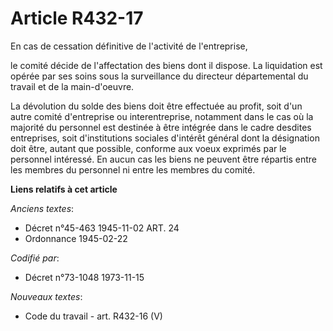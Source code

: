 # Article R432-17

En cas de cessation définitive de l'activité de l'entreprise,

le comité décide de l'affectation des biens dont il dispose. La liquidation est opérée par ses soins sous la surveillance du
directeur départemental du travail et de la main-d'oeuvre.

La dévolution du solde des biens doit être effectuée au profit, soit d'un autre comité d'entreprise ou interentreprise,
notamment dans le cas où la majorité du personnel est destinée à être intégrée dans le cadre desdites entreprises, soit
d'institutions sociales d'intérêt général dont la désignation doit être, autant que possible, conforme aux voeux exprimés par
le personnel intéressé. En aucun cas les biens ne peuvent être répartis entre les membres du personnel ni entre les membres
du comité.

**Liens relatifs à cet article**

_Anciens textes_:

  - Décret n°45-463 1945-11-02 ART. 24
  - Ordonnance 1945-02-22

_Codifié par_:

  - Décret n°73-1048 1973-11-15

_Nouveaux textes_:

  - Code du travail - art. R432-16 (V)
